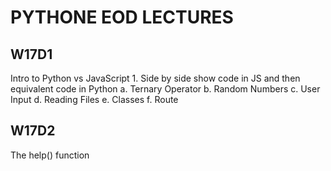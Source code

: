 # PYTHONE EOD LECTURES

## W17D1

Intro to Python vs JavaScript
    1. Side by side show code in JS and then equivalent code in Python
        a. Ternary Operator
        b. Random Numbers
        c. User Input
        d. Reading Files
        e. Classes
        f. Route

## W17D2

The help() function